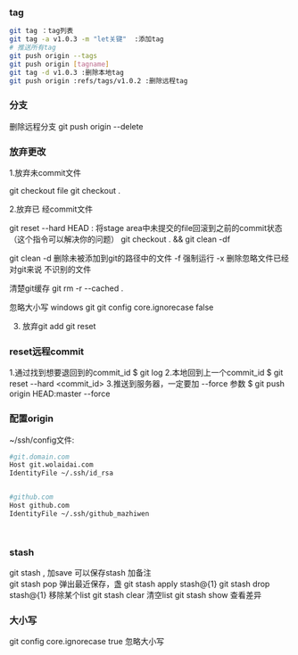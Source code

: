 
### tag

```sh
git tag ：tag列表  
git tag -a v1.0.3 -m "let关键"  :添加tag
# 推送所有tag
git push origin --tags 
git push origin [tagname]
git tag -d v1.0.3 :删除本地tag
git push origin :refs/tags/v1.0.2 :删除远程tag
```


### 分支

删除远程分支 git push origin --delete <BranchName>



### 放弃更改

1.放弃未commit文件 

git checkout file
git checkout .


2.放弃已
经commit文件

git reset --hard HEAD : 将stage area中未提交的file回滚到之前的commit状态（这个指令可以解决你的问题）
git checkout . && git clean -df


git clean 
-d 删除未被添加到git的路径中的文件
-f 强制运行
-x 删除忽略文件已经对git来说 不识别的文件

清楚git缓存
git rm -r --cached .

忽略大小写 windows git
git config core.ignorecase false

3. 放弃git add 
git reset 


### reset远程commit

1.通过找到想要退回到的commit_id
$ git log
 2.本地回到上一个commit_id
$ git reset --hard <commit_id>
 3.推送到服务器，一定要加 --force 参数
$ git push origin HEAD:master --force

### 配置origin

~/ssh/config文件:

```sh
#git.domain.com
Host git.wolaidai.com
IdentityFile ~/.ssh/id_rsa


#github.com
Host github.com
IdentityFile ~/.ssh/github_mazhiwen 




```



### stash
git stash   , 加save 可以保存stash 加备注  
git stash pop  弹出最近保存，盏
git stash apply stash@{1}
git stash drop stash@{1} 移除某个list
git stash clear 清空list
git stash show 查看差异


### 大小写
git config core.ignorecase true  忽略大小写